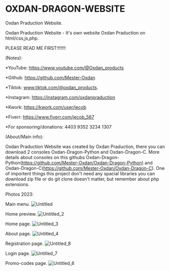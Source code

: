 # OXDAN-DRAGON-WEBSITE
Oxdan Praduction Website.

Oxdan Praduction Website - It's own website Oxdan Praduction on html/css,js,php.

PLEASE READ ME FIRST!!!!!!!

(Notes):

*YouTube: https://www.youtube.com/@Oxdan_products

*Github: https://github.com/Mester-Oxdan

*Tiktok: www.tiktok.com/@oxdan_products.

*Instagram: https://instagram.com/oxdanpraduction

*Kwork: https://kwork.com/user/jecob

*Fiverr: https://www.fiverr.com/jecob_567

*For sponsoring/donations: 4403 9352 3234 1307

(About/Main info):

Oxdan Praduction Website was created by Oxdan Praduction, there you can download 2 consoles Oxdan-Dragon-Python and Oxdan-Dragon-C. More details about consoles on this githubs Oxdan-Dragon-Python(https://github.com/Mester-Oxdan/Oxdan-Dragon-Python) and Oxdan-Dragon-C(https://github.com/Mester-Oxdan/Oxdan-Dragon-C). One of importent things this project don't need any spacial libraries you can download zip file or do git clone doesn't matter, but remember about php extensions.

Photos 2023:

Main menu.
![Untitled](https://github.com/Mester-Oxdan/OXDAN-DRAGON-WEBSITE/assets/106891875/c7930e92-7a0c-45d3-82a0-49678d349b44)

Home preview.
![Untitled_2](https://github.com/Mester-Oxdan/OXDAN-DRAGON-WEBSITE/assets/106891875/27adf23f-866b-4e5c-8591-fe472c1ba12b)

Home page.
![Untitled_3](https://github.com/Mester-Oxdan/OXDAN-DRAGON-WEBSITE/assets/106891875/0a460f43-f8af-4c9c-bc8e-29ff900ba986)

About page.
![Untitled_4](https://github.com/Mester-Oxdan/OXDAN-DRAGON-WEBSITE/assets/106891875/ae7b23d7-a05b-423a-9185-0ef89b02a224)

Registration page.
![Untitled_8](https://github.com/Mester-Oxdan/OXDAN-DRAGON-WEBSITE/assets/106891875/f4541eac-8702-4df0-82f2-d4762b15896f)

Login page.
![Untitled_7](https://github.com/Mester-Oxdan/OXDAN-DRAGON-WEBSITE/assets/106891875/ba2a7ffc-38c9-48b2-85d1-262b3a59abd4)

Promo-codes page.
![Untitled_6](https://github.com/Mester-Oxdan/OXDAN-DRAGON-WEBSITE/assets/106891875/5b4828d4-bb75-4218-9e18-268c53126adb)
